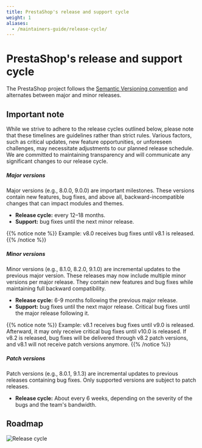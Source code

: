 ```yaml
---
title: PrestaShop's release and support cycle
weight: 1
aliases:
  - /maintainers-guide/release-cycle/
---
```


# PrestaShop's release and support cycle

The PrestaShop project follows the [Semantic Versioning convention](https://semver.org) and alternates between major and minor releases.

## Important note

While we strive to adhere to the release cycles outlined below, please note that these timelines are guidelines rather than strict rules. Various factors, such as critical updates, new feature opportunities, or unforeseen challenges, may necessitate adjustments to our planned release schedule. We are committed to maintaining transparency and will communicate any significant changes to our release cycle.

##### Major versions

Major versions (e.g., 8.0.0, 9.0.0) are important milestones. These versions contain new features, bug fixes, and above all, backward-incompatible changes that can impact modules and themes.

* **Release cycle:** every 12–18 months.
* **Support:** bug fixes until the next minor release.  

{{% notice note %}}
Example: v8.0 receives bug fixes until v8.1 is released.
{{% /notice %}}

##### Minor versions

Minor versions (e.g., 8.1.0, 8.2.0, 9.1.0) are incremental updates to the previous major version. These releases may now include multiple minor versions per major release. They contain new features and bug fixes while maintaining full backward compatibility.

* **Release cycle:** 6-9 months following the previous major release.
* **Support:** bug fixes until the next major release. Critical bug fixes until the major release following it.

{{% notice note %}}
Example: v8.1 receives bug fixes until v9.0 is released. Afterward, it may only receive critical bug fixes until v10.0 is released. If v8.2 is released, bug fixes will be delivered through v8.2 patch versions, and v8.1 will not receive patch versions anymore.
{{% /notice %}}

##### Patch versions 

Patch versions (e.g., 8.0.1, 9.1.3) are incremental updates to previous releases containing bug fixes. Only supported versions are subject to patch releases. 

* **Release cycle:** About every 6 weeks, depending on the severity of the bugs and the team's bandwidth.

## Roadmap

![Release cycle](../images/release-cycle.svg)

